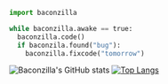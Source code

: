 ```py
import baconzilla

while baconzilla.awake == true:
  baconzilla.code()
  if baconzila.found("bug"):
    baconzilla.fixcode("tomorrow")
```
![Baconzilla's GitHub stats](https://github-readme-stats.vercel.app/api?username=Baconzilla-0&show_icons=true&theme=dark)
[![Top Langs](https://github-readme-stats.vercel.app/api/top-langs/?username=Baconzilla-0&theme=dark&layout=compact)](https://github.com/anuraghazra/github-readme-stats)

